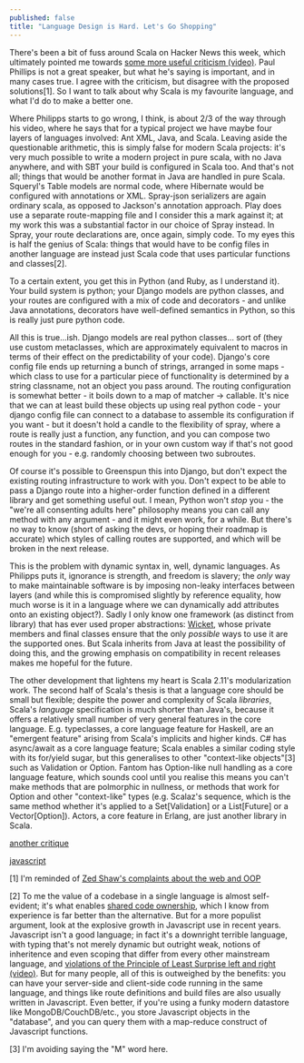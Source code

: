 ```yaml
---
published: false
title: "Language Design is Hard. Let's Go Shopping"
---
```


There's been a bit of fuss around Scala on Hacker News this week, which ultimately pointed me towards [some more useful criticism (video)](http://www.youtube.com/watch?v=TS1lpKBMkgg). Paul Phillips is not a great speaker, but what he's saying is important, and in many cases true. I agree with the criticism, but disagree with the proposed solutions[1]. So I want to talk about why Scala is my favourite language, and what I'd do to make a better one.

Where Philipps starts to go wrong, I think, is about 2/3 of the way through his video, where he says that for a typical project we have maybe four layers of languages involved: Ant XML, Java, and Scala. Leaving aside the questionable arithmetic, this is simply false for modern Scala projects: it's very much possible to write a modern project in pure scala, with no Java anywhere, and with SBT your build is configured in Scala too. And that's not all; things that would be another format in Java are handled in pure Scala. Squeryl's Table models are normal code, where Hibernate would be configured with annotations or XML. Spray-json serializers are again ordinary scala, as opposed to Jackson's annotation approach. Play does use a separate route-mapping file and I consider this a mark against it; at my work this was a substantial factor in our choice of Spray instead. In Spray, your route declarations are, once again, simply code. To my eyes this is half the genius of Scala: things that would have to be config files in another language are instead just Scala code that uses particular functions and classes[2].

To a certain extent, you get this in Python (and Ruby, as I understand it). Your build system is python; your Django models are python classes, and your routes are configured with a mix of code and decorators - and unlike Java annotations, decorators have well-defined semantics in Python, so this is really just pure python code.

All this is true...ish. Django models are real python classes... sort of (they use custom metaclasses, which are approximately equivalent to macros in terms of their effect on the predictability of your code). Django's core config file ends up returning a bunch of strings, arranged in some maps - which class to use for a particular piece of functionality is determined by a string classname, not an object you pass around. The routing configuration is somewhat better - it boils down to a map of matcher -> callable. It's nice that we can at least build these objects up using real python code - your django config file can connect to a database to assemble its configuration if you want - but it doesn't hold a candle to the flexibility of spray, where a route is really just a function, any function, and you can compose two routes in the standard fashion, or in your own custom way if that's not good enough for you - e.g. randomly choosing between two subroutes.

Of course it's possible to Greenspun this into Django, but don't expect the existing routing infrastructure to work with you. Don't expect to be able to pass a Django route into a higher-order function defined in a different library and get something useful out. I mean, Python won't *stop* you - the "we're all consenting adults here" philosophy means you can call any method with any argument - and it might even work, for a while. But there's no way to know (short of asking the devs, or hoping their roadmap is accurate) which styles of calling routes are supported, and which will be broken in the next release.

This is the problem with dynamic syntax in, well, dynamic languages. As Philipps puts it, ignorance is strength, and freedom is slavery; the *only* way to make maintainable software is by imposing non-leaky interfaces between layers (and while this is compromised slightly by reference equality, how much worse is it in a language where we can dynamically add attributes onto an existing object?). Sadly I only know one framework (as distinct from library) that has ever used proper abstractions: [Wicket](http://wicket.apache.org), whose private members and final classes ensure that the only *possible* ways to use it are the supported ones. But Scala inherits from Java at least the possibility of doing this, and the growing emphasis on compatibility in recent releases makes me hopeful for the future.

The other development that lightens my heart is Scala 2.11's modularization work. The second half of Scala's thesis is that a language core should be small but flexible; despite the power and complexity of Scala *libraries*, Scala's *language* specification is much shorter than Java's, because it offers a relatively small number of very general features in the core language. E.g. typeclasses, a core language feature for Haskell, are an "emergent feature" arising from Scala's implicits and higher kinds. C# has async/await as a core language feature; Scala enables a similar coding style with its for/yield sugar, but this generalises to other "context-like objects"[3] such as Validation or Option. Fantom has Option-like null handling as a core language feature, which sounds cool until you realise this means you can't make methods that are polmorphic in nullness, or methods that work for Option and other "context-like" types (e.g. Scalaz's sequence, which is the same method whether it's applied to a Set[Validation] or a List[Future] or a Vector[Option]). Actors, a core feature in Erlang, are just another library in Scala.

[another critique](http://www.reddit.com/r/haskell/comments/1pjjy5/odersky_the_trouble_with_types_strange_loop_2013/cd3bgcu)

[javascript](http://acko.net/blog/on-asmjs/)

[1] I'm reminded of [Zed Shaw's complaints about the web and OOP](http://vimeo.com/43380467)

[2] To me the value of a codebase in a single language is almost self-evident; it's what enables [shared code ownership](http://c2.com/cgi/wiki?CollectiveCodeOwnership), which I know from experience is far better than the alternative. But for a more populist argument, look at the explosive growth in Javascript use in recent years. Javascript isn't a good language; in fact it's a downright terrible language, with typing that's not merely dynamic but outright weak, notions of inheritence and even scoping that differ from every other mainstream language, and [violations of the Principle of Least Surprise left and right (video)](https://www.destroyallsoftware.com/talks/wat). But for many people, all of this is outweighed by the benefits: you can have your server-side and client-side code running in the same language, and things like route definitions and build files are also usually written in Javascript. Even better, if you're using a funky modern datastore like MongoDB/CouchDB/etc., you store Javascript objects in the "database", and you can query them with a map-reduce construct of Javascript functions.

[3] I'm avoiding saying the "M" word here.